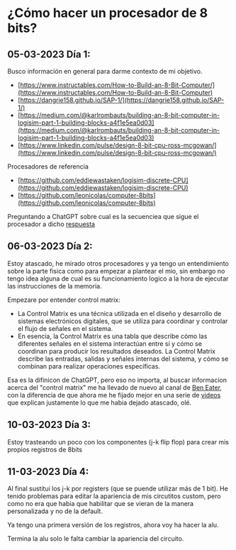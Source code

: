 # ¿Cómo hacer un procesador de 8 bits?

## 05-03-2023 Día 1:

Busco información en general para darme contexto de mi objetivo.

* [https://www.instructables.com/How-to-Build-an-8-Bit-Computer/](https://www.instructables.com/How-to-Build-an-8-Bit-Computer)
* [https://dangrie158.github.io/SAP-1/](https://dangrie158.github.io/SAP-1/)
* [https://medium.com/@karlrombauts/building-an-8-bit-computer-in-logisim-part-1-building-blocks-a4f1e5ea0d03](https://medium.com/@karlrombauts/building-an-8-bit-computer-in-logisim-part-1-building-blocks-a4f1e5ea0d03)
* [https://www.linkedin.com/pulse/design-8-bit-cpu-ross-mcgowan/](https://www.linkedin.com/pulse/design-8-bit-cpu-ross-mcgowan/)

Procesadores de referencia

* [https://github.com/eddiewastaken/logisim-discrete-CPU](https://github.com/eddiewastaken/logisim-discrete-CPU)
* [https://github.com/leonicolas/computer-8bits](https://github.com/leonicolas/computer-8bits)

Preguntando a ChatGPT sobre cual es la secuenciea que sigue el procesador a dicho [respuesta](examples/cycle.md)

## 06-03-2023 Día 2:

Estoy atascado, he mirado otros procesadores y ya tengo un entendimiento sobre la parte fisica como para empezar a plantear el mio, sin embargo no tengo idea alguna de cual es su funcíonamiento logico a la hora de ejecutar las instrucciones de la memoria.

Empezare por entender control matrix:

* La Control Matrix es una técnica utilizada en el diseño y desarrollo de sistemas electrónicos digitales, que se utiliza para coordinar y controlar el flujo de señales en el sistema.
* En esencia, la Control Matrix es una tabla que describe cómo las diferentes señales en el sistema interactúan entre sí y cómo se coordinan para producir los resultados deseados. La Control Matrix describe las entradas, salidas y señales internas del sistema, y cómo se combinan para realizar operaciones específicas.

Esa es la difinicon de ChatGPT, pero eso no importa, al buscar informacion acerca del "control matrix" me ha llevado de nuevo al canal de [Ben Eater](https://www.youtube.com/@BenEater), con la diferencia de que ahora me he fijado mejor en una serie de [videos](https://www.youtube.com/watch?v=dXdoim96v5A&list=PLowKtXNTBypGqImE405J2565dvjafglHU&index=37) que explican justamente lo que me habia dejado atascado, olé.

## 10-03-2023 Día 3:

Estoy trasteando un poco con los componentes (j-k flip flop) para crear mis propios registros de 8bits

## 11-03-2023 Día 4:

Al final sustitui los j-k por registers (que se puende utilizar más de 1 bit). He tenido problemas para editar la apariencia de mis circutitos custom, pero como no era que habia que habilitar que se vieran de la manera personalizada y no de la default.

Ya tengo una primera versión de los registros, ahora voy ha hacer la alu.

Termina la alu solo le falta cambiar la apariencia del circuito.
